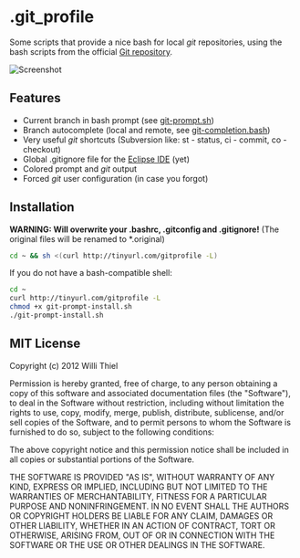 # .git_profile

Some scripts that provide a nice bash for local *git* repositories, using the bash scripts from the official [Git repository](https://github.com/git/git/tree/master/contrib/completion).

![Screenshot](https://raw.github.com/ni-c/.git_profile/master/screenshot.png)

## Features

- Current branch in bash prompt (see [git-prompt.sh](https://github.com/git/git/blob/master/contrib/completion/git-prompt.sh))
- Branch autocomplete (local and remote, see [git-completion.bash](https://github.com/git/git/blob/master/contrib/completion/git-completion.bash))
- Very useful *git* shortcuts (Subversion like: st - status, ci - commit, co - checkout)
- Global .gitignore file for the [Eclipse IDE](http://www.eclipse.org/) (yet)
- Colored prompt and *git* output
- Forced *git* user configuration (in case you forgot)

## Installation

**WARNING: Will overwrite your .bashrc, .gitconfig and .gitignore!** (The original files will be renamed to *.original)

````bash
cd ~ && sh <(curl http://tinyurl.com/gitprofile -L)
````
    
If you do not have a bash-compatible shell:
    
````bash
cd ~
curl http://tinyurl.com/gitprofile -L
chmod +x git-prompt-install.sh
./git-prompt-install.sh
````
    
## MIT License

Copyright (c) 2012 Willi Thiel

Permission is hereby granted, free of charge, to any person obtaining a copy of this software and associated documentation files (the "Software"), to deal in the Software without restriction, including without limitation the rights to use, copy, modify, merge, publish, distribute, sublicense, and/or sell copies of the Software, and to permit persons to whom the Software is furnished to do so, subject to the following conditions:

The above copyright notice and this permission notice shall be included in all copies or substantial portions of the Software.

THE SOFTWARE IS PROVIDED "AS IS", WITHOUT WARRANTY OF ANY KIND, EXPRESS OR IMPLIED, INCLUDING BUT NOT LIMITED TO THE WARRANTIES OF MERCHANTABILITY, FITNESS FOR A PARTICULAR PURPOSE AND NONINFRINGEMENT. IN NO EVENT SHALL THE AUTHORS OR COPYRIGHT HOLDERS BE LIABLE FOR ANY CLAIM, DAMAGES OR OTHER LIABILITY, WHETHER IN AN ACTION OF CONTRACT, TORT OR OTHERWISE, ARISING FROM, OUT OF OR IN CONNECTION WITH THE SOFTWARE OR THE USE OR OTHER DEALINGS IN THE SOFTWARE.
